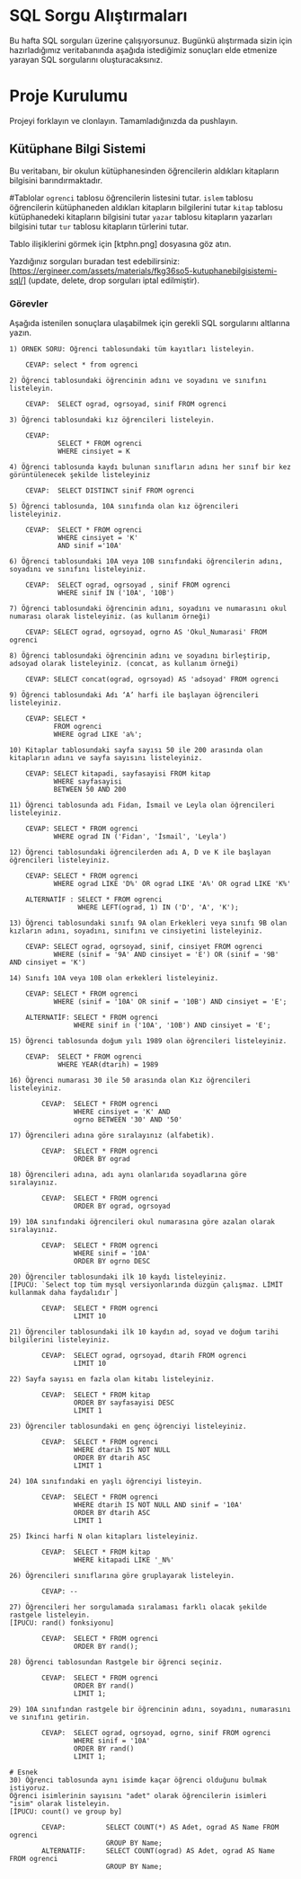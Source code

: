 # SQL Sorgu Alıştırmaları

Bu hafta SQL sorguları üzerine çalışıyorsunuz. Bugünkü alıştırmada sizin için hazırladığımız veritabanında aşağıda istediğimiz sonuçları elde etmenize yarayan SQL sorgularını oluşturacaksınız.

# Proje Kurulumu
Projeyi forklayın ve clonlayın. Tamamladığınızda da pushlayın.

## Kütüphane Bilgi Sistemi

Bu veritabanı, bir okulun kütüphanesinden öğrencilerin aldıkları kitapların bilgisini barındırmaktadır.

#Tablolar 
`ogrenci` tablosu öğrencilerin listesini tutar.
`islem` tablosu öğrencilerin kütüphaneden aldıkları kitapların bilgilerini tutar
`kitap` tablosu kütüphanedeki kitapların bilgisini tutar
`yazar` tablosu kitapların yazarları bilgisini tutar
`tur` tablosu kitapların türlerini tutar.

Tablo ilişiklerini görmek için [ktphn.png] dosyasına göz atın.

Yazdığınız sorguları buradan test edebilirsiniz: [https://ergineer.com/assets/materials/fkg36so5-kutuphanebilgisistemi-sql/] (update, delete, drop sorguları iptal edilmiştir).

### Görevler

Aşağıda istenilen sonuçlara ulaşabilmek için gerekli SQL sorgularını altlarına yazın. 


	1) ÖRNEK SORU: Öğrenci tablosundaki tüm kayıtları listeleyin.
	
		CEVAP: select * from ogrenci
	
	2) Öğrenci tablosundaki öğrencinin adını ve soyadını ve sınıfını listeleyin.
	
        CEVAP:  SELECT ograd, ogrsoyad, sinif FROM ogrenci
	
	3) Öğrenci tablosundaki kız öğrencileri listeleyin. 

        CEVAP: 	
                SELECT * FROM ogrenci
                WHERE cinsiyet = K
	
	4) Öğrenci tablosunda kaydı bulunan sınıfların adını her sınıf bir kez görüntülenecek şekilde listeleyiniz
	
	    CEVAP: 	SELECT DISTINCT sinif FROM ogrenci

	5) Öğrenci tablosunda, 10A sınıfında olan kız öğrencileri listeleyiniz.
	
        CEVAP: 	SELECT * FROM ogrenci
                WHERE cinsiyet = 'K'
                AND sinif ='10A'
	
	6) Öğrenci tablosundaki 10A veya 10B sınıfındaki öğrencilerin adını, soyadını ve sınıfını listeleyiniz.
	
        CEVAP:  SELECT ograd, ogrsoyad , sinif FROM ogrenci
                WHERE sinif IN ('10A', '10B')

	7) Öğrenci tablosundaki öğrencinin adını, soyadını ve numarasını okul numarası olarak listeleyiniz. (as kullanım örneği)
	
        CEVAP: SELECT ograd, ogrsoyad, ogrno AS 'Okul_Numarasi' FROM ogrenci
	
	8) Öğrenci tablosundaki öğrencinin adını ve soyadını birleştirip, adsoyad olarak listeleyiniz. (concat, as kullanım örneği)
	
        CEVAP: SELECT concat(ograd, ogrsoyad) AS 'adsoyad' FROM ogrenci

	9) Öğrenci tablosundaki Adı ‘A’ harfi ile başlayan öğrencileri listeleyiniz.
	
        CEVAP: SELECT *
               FROM ogrenci
               WHERE ograd LIKE 'a%';

	10) Kitaplar tablosundaki sayfa sayısı 50 ile 200 arasında olan kitapların adını ve sayfa sayısını listeleyiniz.

        CEVAP: SELECT kitapadi, sayfasayisi FROM kitap
               WHERE sayfasayisi
               BETWEEN 50 AND 200

	11) Öğrenci tablosunda adı Fidan, İsmail ve Leyla olan öğrencileri listeleyiniz.
	
        CEVAP: SELECT * FROM ogrenci
               WHERE ograd IN ('Fidan', 'İsmail', 'Leyla')
	
	12) Öğrenci tablosundaki öğrencilerden adı A, D ve K ile başlayan öğrencileri listeleyiniz.
	
        CEVAP: SELECT * FROM ogrenci
               WHERE ograd LIKE 'D%' OR ograd LIKE 'A%' OR ograd LIKE 'K%'

        ALTERNATİF : SELECT * FROM ogrenci 
                     WHERE LEFT(ograd, 1) IN ('D', 'A', 'K');

	13) Öğrenci tablosundaki sınıfı 9A olan Erkekleri veya sınıfı 9B olan kızların adını, soyadını, sınıfını ve cinsiyetini listeleyiniz.
	
        CEVAP: SELECT ograd, ogrsoyad, sinif, cinsiyet FROM ogrenci
               WHERE (sinif = '9A' AND cinsiyet = 'E') OR (sinif = '9B' AND cinsiyet = 'K')

	14) Sınıfı 10A veya 10B olan erkekleri listeleyiniz.
	
	    CEVAP: SELECT * FROM ogrenci
               WHERE (sinif = '10A' OR sinif = '10B') AND cinsiyet = 'E';

	    ALTERNATİF: SELECT * FROM ogrenci
                    WHERE sinif in ('10A', '10B') AND cinsiyet = 'E';

	15) Öğrenci tablosunda doğum yılı 1989 olan öğrencileri listeleyiniz.

        CEVAP: 	SELECT * FROM ogrenci
                WHERE YEAR(dtarih) = 1989

	16) Öğrenci numarası 30 ile 50 arasında olan Kız öğrencileri listeleyiniz.
	
	        CEVAP: 	SELECT * FROM ogrenci
                    WHERE cinsiyet = 'K' AND
                    ogrno BETWEEN '30' AND '50'

	17) Öğrencileri adına göre sıralayınız (alfabetik).

	        CEVAP: 	SELECT * FROM ogrenci
                    ORDER BY ograd 	
	
	18) Öğrencileri adına, adı aynı olanlarıda soyadlarına göre sıralayınız.
	
	        CEVAP: 	SELECT * FROM ogrenci
                    ORDER BY ograd, ogrsoyad
	
	19) 10A sınıfındaki öğrencileri okul numarasına göre azalan olarak sıralayınız.
	
	        CEVAP: 	SELECT * FROM ogrenci
                    WHERE sinif = '10A'
                    ORDER BY ogrno DESC
	
	20) Öğrenciler tablosundaki ilk 10 kaydı listeleyiniz.
	[İPUCU: `Select top tüm mysql versiyonlarında düzgün çalışmaz. LİMİT kullanmak daha faydalıdır`]

	        CEVAP: 	SELECT * FROM ogrenci
                    LIMIT 10
	
	21) Öğrenciler tablosundaki ilk 10 kaydın ad, soyad ve doğum tarihi bilgilerini listeleyiniz.
	
	        CEVAP: 	SELECT ograd, ogrsoyad, dtarih FROM ogrenci
                    LIMIT 10
	
	22) Sayfa sayısı en fazla olan kitabı listeleyiniz.

	        CEVAP: 	SELECT * FROM kitap
                    ORDER BY sayfasayisi DESC
                    LIMIT 1

	23) Öğrenciler tablosundaki en genç öğrenciyi listeleyiniz.

	        CEVAP: 	SELECT * FROM ogrenci
                    WHERE dtarih IS NOT NULL
                    ORDER BY dtarih ASC
                    LIMIT 1

	24) 10A sınıfındaki en yaşlı öğrenciyi listeyin.

	        CEVAP: 	SELECT * FROM ogrenci
                    WHERE dtarih IS NOT NULL AND sinif = '10A'
                    ORDER BY dtarih ASC
                    LIMIT 1
	
	25) İkinci harfi N olan kitapları listeleyiniz.

	        CEVAP: 	SELECT * FROM kitap
                    WHERE kitapadi LIKE '_N%'
	
	26) Öğrencileri sınıflarına göre gruplayarak listeleyin.
	
	        CEVAP: --
	
	27) Öğrencileri her sorgulamada sıralaması farklı olacak şekilde rastgele listeleyin. 
	[İPUCU: rand() fonksiyonu]

	        CEVAP: 	SELECT * FROM ogrenci
                    ORDER BY rand();
	
	28) Öğrenci tablosundan Rastgele bir öğrenci seçiniz.
	
	        CEVAP: 	SELECT * FROM ogrenci
                    ORDER BY rand()
                    LIMIT 1;
	
	29) 10A sınıfından rastgele bir öğrencinin adını, soyadını, numarasını ve sınıfını getirin.
	
	        CEVAP: 	SELECT ograd, ogrsoyad, ogrno, sinif FROM ogrenci
                    WHERE sinif = '10A'
                    ORDER BY rand()
                    LIMIT 1;
	
	# Esnek
	30) Öğrenci tablosunda aynı isimde kaçar öğrenci olduğunu bulmak istiyoruz. 
	Öğrenci isimlerinin sayısını "adet" olarak öğrencilerin isimleri "isim" olarak listeleyin. 
	[İPUCU: count() ve group by]

            CEVAP: 	        SELECT COUNT(*) AS Adet, ograd AS Name FROM ogrenci
                            GROUP BY Name;            
            ALTERNATIF: 	SELECT COUNT(ograd) AS Adet, ograd AS Name FROM ogrenci
                            GROUP BY Name;


